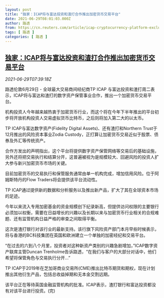 ```yaml
---
layout: post
title: "独家：ICAP将与富达投资和渣打合作推出加密货币交易平台"
date: 2021-06-29T08:01:03.000Z
author: 路透
from: https://cn.reuters.com/article/icap-cryptocurrency-platform-exclusive-0-idCNKCS2E50QE
tags: [ 路透 ]
categories: [ 路透 ]
---
```

<!--1624953663000-->
[独家：ICAP将与富达投资和渣打合作推出加密货币交易平台](https://cn.reuters.com/article/icap-cryptocurrency-platform-exclusive-0-idCNKCS2E50QE)
------

<div>
<div><i>2021-06-29T07:39:18Z</i></div><p>路透伦敦6月29日 - 全球最大交易商间经纪商TP ICAP 与富达投资和渣打周二表示，ICAP将与富达和渣打的数字资产保管事业合作，推出一个加密货币交易平台。</p><p>机构投资人今年越来越热衷于加密货币行业，而这个将在今年下半年推出的平台初步将开放机构投资人交易虚拟货币比特币，之后则将加入第二大的以太币。</p><p>TP ICAP与富达数字资产(Fidelity Digital Assets)、还有渣打和Northern Trust于12月推出的风险资本事业Zodia Custody，正打算让加密货币交易近似于股票、债券及外汇等传统资产。</p><p>合作方发出的声明指出，这个平台将提供数字资产保管网络等交易后的基础设施，另外还将把交易执行和结算分开，这普遍被视为是规模较大、回避风险的投资人扩大参与新兴加密货币市场的关键。</p><p>目前加密货币的交易执行和保管服务通常由单一机构完成，增加信用风险。位于阿姆斯特丹的Flow Traders将会提供该平台流动性。</p><p>TP ICAP通过提供新的数据和分析服务以及推出新产品，扩大了其在全球资本市场的足迹。</p><p>今年以来流入专用加密基金的资金规模创下纪录新高，但提供访问权限的主要银行必须加以权衡，需要在日益增长的兴趣以及长期以来与加密货币行业相关的合规难题、还有监管机构日益严格的审查之间取得平衡。</p><p>这次是渣打银行对该行业的最新支持。该行旗下风险资产部门本月早些时候表示，将与香港的BC科技集团在英国和欧洲建立一个单独的加密经纪和交易平台。</p><p>“在过去的六到八个月里，投资者对这种新资产类别的兴趣急剧增加，”ICAP数字资产联席主管Duncan Trenholme告诉路透，“在我们与客户的大部分对话中，他们希望将保管角色与交易执行分开...”</p><p>TP ICAP于2019年在芝加哥商业交易所(CME)推出比特币期货和期权，现在计划推出其他衍生产品，包括总收益掉期和无本金交割远期。</p><p>该平台正在等待英国金融监管机构的批准。ICAP表示，渣打银行和富达投资都没有对该平台进行投资。(完)</p>
</div>
